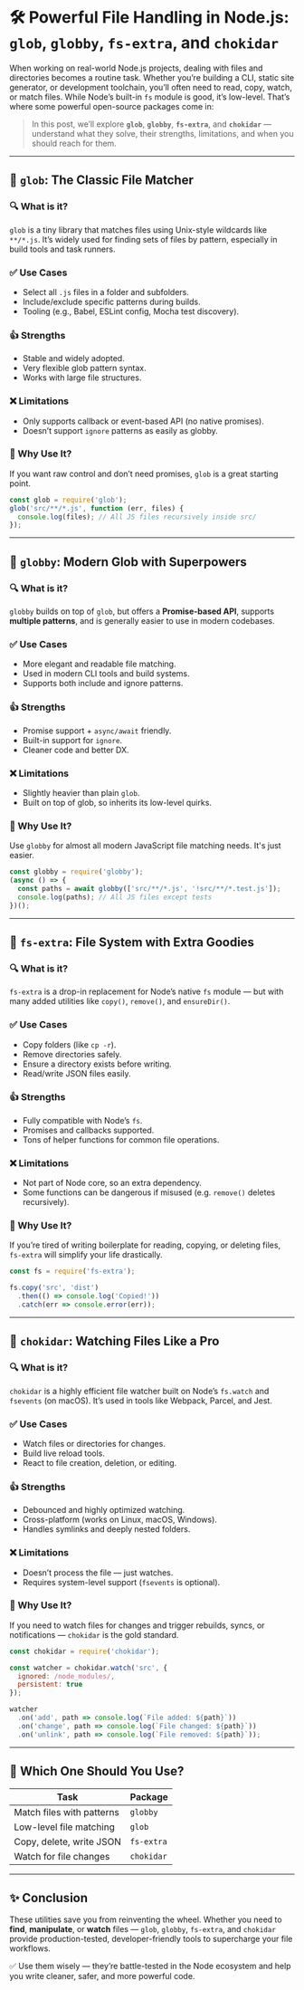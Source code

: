 # 🛠️ Powerful File Handling in Node.js: `glob`, `globby`, `fs-extra`, and `chokidar`

When working on real-world Node.js projects, dealing with files and directories becomes a routine task. Whether you’re building a CLI, static site generator, or development toolchain, you’ll often need to read, copy, watch, or match files. While Node’s built-in `fs` module is good, it’s low-level. That’s where some powerful open-source packages come in:

> In this post, we’ll explore **`glob`**, **`globby`**, **`fs-extra`**, and **`chokidar`** — understand what they solve, their strengths, limitations, and when you should reach for them.

---

## 📁 `glob`: The Classic File Matcher

### 🔍 What is it?

`glob` is a tiny library that matches files using Unix-style wildcards like `**/*.js`. It’s widely used for finding sets of files by pattern, especially in build tools and task runners.

### ✅ Use Cases

* Select all `.js` files in a folder and subfolders.
* Include/exclude specific patterns during builds.
* Tooling (e.g., Babel, ESLint config, Mocha test discovery).

### 👍 Strengths

* Stable and widely adopted.
* Very flexible glob pattern syntax.
* Works with large file structures.

### ❌ Limitations

* Only supports callback or event-based API (no native promises).
* Doesn’t support `ignore` patterns as easily as globby.

### 🤔 Why Use It?

If you want raw control and don’t need promises, `glob` is a great starting point.

```js
const glob = require('glob');
glob('src/**/*.js', function (err, files) {
  console.log(files); // All JS files recursively inside src/
});
```

---

## 🌟 `globby`: Modern Glob with Superpowers

### 🔍 What is it?

`globby` builds on top of `glob`, but offers a **Promise-based API**, supports **multiple patterns**, and is generally easier to use in modern codebases.

### ✅ Use Cases

* More elegant and readable file matching.
* Used in modern CLI tools and build systems.
* Supports both include and ignore patterns.

### 👍 Strengths

* Promise support + `async/await` friendly.
* Built-in support for `ignore`.
* Cleaner code and better DX.

### ❌ Limitations

* Slightly heavier than plain `glob`.
* Built on top of glob, so inherits its low-level quirks.

### 🤔 Why Use It?

Use `globby` for almost all modern JavaScript file matching needs. It's just easier.

```js
const globby = require('globby');
(async () => {
  const paths = await globby(['src/**/*.js', '!src/**/*.test.js']);
  console.log(paths); // All JS files except tests
})();
```

---

## 🧰 `fs-extra`: File System with Extra Goodies

### 🔍 What is it?

`fs-extra` is a drop-in replacement for Node’s native `fs` module — but with many added utilities like `copy()`, `remove()`, and `ensureDir()`.

### ✅ Use Cases

* Copy folders (like `cp -r`).
* Remove directories safely.
* Ensure a directory exists before writing.
* Read/write JSON files easily.

### 👍 Strengths

* Fully compatible with Node’s `fs`.
* Promises and callbacks supported.
* Tons of helper functions for common file operations.

### ❌ Limitations

* Not part of Node core, so an extra dependency.
* Some functions can be dangerous if misused (e.g. `remove()` deletes recursively).

### 🤔 Why Use It?

If you’re tired of writing boilerplate for reading, copying, or deleting files, `fs-extra` will simplify your life drastically.

```js
const fs = require('fs-extra');

fs.copy('src', 'dist')
  .then(() => console.log('Copied!'))
  .catch(err => console.error(err));
```

---

## 👀 `chokidar`: Watching Files Like a Pro

### 🔍 What is it?

`chokidar` is a highly efficient file watcher built on Node’s `fs.watch` and `fsevents` (on macOS). It’s used in tools like Webpack, Parcel, and Jest.

### ✅ Use Cases

* Watch files or directories for changes.
* Build live reload tools.
* React to file creation, deletion, or editing.

### 👍 Strengths

* Debounced and highly optimized watching.
* Cross-platform (works on Linux, macOS, Windows).
* Handles symlinks and deeply nested folders.

### ❌ Limitations

* Doesn’t process the file — just watches.
* Requires system-level support (`fsevents` is optional).

### 🤔 Why Use It?

If you need to watch files for changes and trigger rebuilds, syncs, or notifications — `chokidar` is the gold standard.

```js
const chokidar = require('chokidar');

const watcher = chokidar.watch('src', {
  ignored: /node_modules/,
  persistent: true
});

watcher
  .on('add', path => console.log(`File added: ${path}`))
  .on('change', path => console.log(`File changed: ${path}`))
  .on('unlink', path => console.log(`File removed: ${path}`));
```

---

## 🧩 Which One Should You Use?

| Task                      | Package    |
| ------------------------- | ---------- |
| Match files with patterns | `globby`   |
| Low-level file matching   | `glob`     |
| Copy, delete, write JSON  | `fs-extra` |
| Watch for file changes    | `chokidar` |

---

## ✨ Conclusion

These utilities save you from reinventing the wheel. Whether you need to **find**, **manipulate**, or **watch** files — `glob`, `globby`, `fs-extra`, and `chokidar` provide production-tested, developer-friendly tools to supercharge your file workflows.

✅ Use them wisely — they’re battle-tested in the Node ecosystem and help you write cleaner, safer, and more powerful code.
